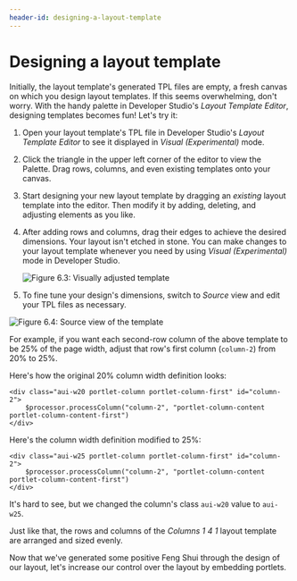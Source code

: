 ```yaml
---
header-id: designing-a-layout-template
---
```


# Designing a layout template

Initially, the layout template's generated TPL files are empty, a fresh canvas
on which you design layout templates. If this seems overwhelming, don't worry.
With the handy palette in Developer Studio's *Layout Template Editor*,
designing templates becomes fun! Let's try it:

1.  Open your layout template's TPL file in Developer Studio's *Layout Template
    Editor* to see it displayed in *Visual (Experimental)* mode. 

2.  Click the triangle in the upper left corner of the editor to view the
    Palette. Drag rows, columns, and even existing templates onto your
    canvas. 

3.  Start designing your new layout template by dragging an *existing* layout
    template into the editor. Then modify it by adding, deleting, and adjusting
    elements as you like. 

4.  After adding rows and columns, drag their edges to achieve the desired
    dimensions. Your layout isn't etched in stone. You can make changes to your
    layout template whenever you need by using *Visual (Experimental)* mode in
    Developer Studio. 

    ![Figure 6.3: Visually adjusted template](../../images/layout-template-tpl-visual-almost.png)

5.  To fine tune your design's dimensions, switch to *Source* view and edit
    your TPL files as necessary. 

![Figure 6.4: Source view of the template](../../images/layout-template-tpl-src-almost.png)

For example, if you want each second-row column of the above template to be 25%
of the page width, adjust that row's first column (`column-2`) from 20% to 25%. 

Here's how the original 20% column width definition looks:

	<div class="aui-w20 portlet-column portlet-column-first" id="column-2">
		$processor.processColumn("column-2", "portlet-column-content portlet-column-content-first")
	</div>

Here's the column width definition modified to 25%:

	<div class="aui-w25 portlet-column portlet-column-first" id="column-2">
		$processor.processColumn("column-2", "portlet-column-content portlet-column-content-first")
	</div>

It's hard to see, but we changed the column's class `aui-w20` value to
`aui-w25`. 

Just like that, the rows and columns of the *Columns 1 4 1* layout template are
arranged and sized evenly. 

Now that we've generated some positive Feng Shui through the design of our
layout, let's increase our control over the layout by embedding portlets. 
